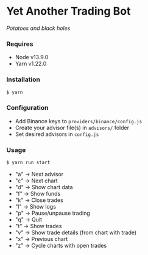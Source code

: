 # Yet Another Trading Bot

_Potatoes and black holes_

### Requires

- Node v13.9.0
- Yarn v1.22.0

### Installation

```sh
$ yarn
```

### Configuration

- Add Binance keys to `providers/binance/config.js`
- Create your advisor file(s) in `advisors/` folder
- Set desired advisors in `config.js`

### Usage

```sh
$ yarn run start
```

- "a" -> Next advisor
- "c" -> Next chart
- "d" -> Show chart data
- "f" -> Show funds
- "k" -> Close trades
- "l" -> Show logs
- "p" -> Pause/unpause trading
- "q" -> Quit
- "t" -> Show trades
- "v" -> Show trade details (from chart with trade)
- "x" -> Previous chart
- "z" -> Cycle charts with open trades
